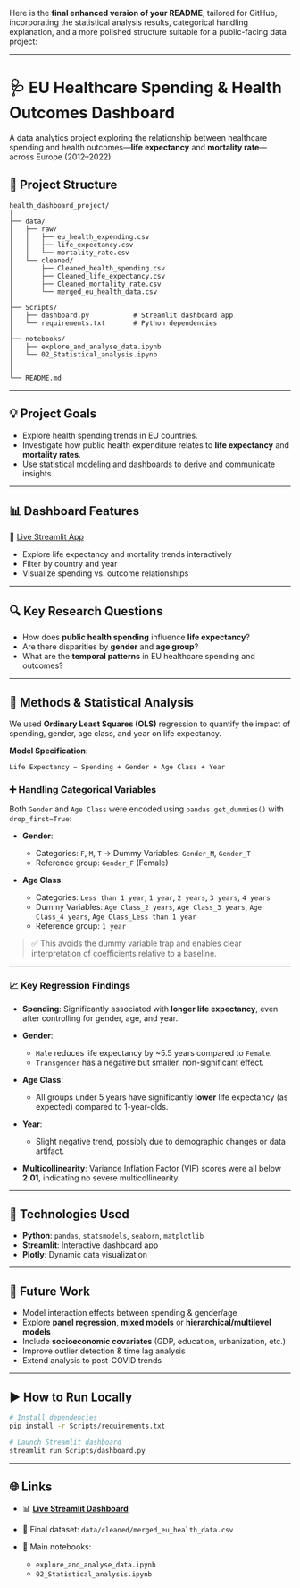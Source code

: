 Here is the **final enhanced version of your README**, tailored for GitHub, incorporating the statistical analysis results, categorical handling explanation, and a more polished structure suitable for a public-facing data project:

---

# 🩺 EU Healthcare Spending & Health Outcomes Dashboard

A data analytics project exploring the relationship between healthcare spending and health outcomes—**life expectancy** and **mortality rate**—across Europe (2012–2022).

## 📁 Project Structure

```
health_dashboard_project/
│
├── data/
│   ├── raw/
│   │   ├── eu_health_expending.csv
│   │   ├── life_expectancy.csv
│   │   └── mortality_rate.csv
│   └── cleaned/
│       ├── Cleaned_health_spending.csv
│       ├── Cleaned_life_expectancy.csv
│       ├── Cleaned_mortality_rate.csv
│       └── merged_eu_health_data.csv  
│
├── Scripts/
│   ├── dashboard.py           # Streamlit dashboard app
│   └── requirements.txt       # Python dependencies  
│
├── notebooks/
│   ├── explore_and_analyse_data.ipynb 
│   └── 02_Statistical_analysis.ipynb         
│
│
└── README.md
```

---

## 💡 Project Goals

* Explore health spending trends in EU countries.
* Investigate how public health expenditure relates to **life expectancy** and **mortality rates**.
* Use statistical modeling and dashboards to derive and communicate insights.

---

## 📊 Dashboard Features

🚀 [Live Streamlit App](https://eu-healthcare-spending-analysis-dashboard.streamlit.app)

* Explore life expectancy and mortality trends interactively
* Filter by country and year
* Visualize spending vs. outcome relationships

---

## 🔍 Key Research Questions

* How does **public health spending** influence **life expectancy**?
* Are there disparities by **gender** and **age group**?
* What are the **temporal patterns** in EU healthcare spending and outcomes?

---

## 🧪 Methods & Statistical Analysis

We used **Ordinary Least Squares (OLS)** regression to quantify the impact of spending, gender, age class, and year on life expectancy.

**Model Specification**:

```text
Life Expectancy ~ Spending + Gender + Age Class + Year
```

### ➕ Handling Categorical Variables

Both `Gender` and `Age Class` were encoded using `pandas.get_dummies()` with `drop_first=True`:

* **Gender**:

  * Categories: `F`, `M`, `T` → Dummy Variables: `Gender_M`, `Gender_T`
  * Reference group: `Gender_F` (Female)

* **Age Class**:

  * Categories: `Less than 1 year`, `1 year`, `2 years`, `3 years`, `4 years`
  * Dummy Variables: `Age Class_2 years`, `Age Class_3 years`, `Age Class_4 years`, `Age Class_Less than 1 year`
  * Reference group: `1 year`

> ✅ This avoids the dummy variable trap and enables clear interpretation of coefficients relative to a baseline.

---

### 📈 Key Regression Findings

* **Spending**: Significantly associated with **longer life expectancy**, even after controlling for gender, age, and year.
* **Gender**:

  * `Male` reduces life expectancy by \~5.5 years compared to `Female`.
  * `Transgender` has a negative but smaller, non-significant effect.
* **Age Class**:

  * All groups under 5 years have significantly **lower** life expectancy (as expected) compared to 1-year-olds.
* **Year**:

  * Slight negative trend, possibly due to demographic changes or data artifact.
* **Multicollinearity**: Variance Inflation Factor (VIF) scores were all below **2.01**, indicating no severe multicollinearity.

---

## 🧰 Technologies Used

* **Python**: `pandas`, `statsmodels`, `seaborn`, `matplotlib`
* **Streamlit**: Interactive dashboard app
* **Plotly**: Dynamic data visualization

---

## 🔮 Future Work

* Model interaction effects between spending & gender/age
* Explore **panel regression**, **mixed models** or **hierarchical/multilevel models**
* Include **socioeconomic covariates** (GDP, education, urbanization, etc.)
* Improve outlier detection & time lag analysis
* Extend analysis to post-COVID trends

---

## ▶️ How to Run Locally

```bash
# Install dependencies
pip install -r Scripts/requirements.txt

# Launch Streamlit dashboard
streamlit run Scripts/dashboard.py
```

---

## 🌐 Links

* 📊 **[Live Streamlit Dashboard](https://eu-healthcare-spending-analysis-dashboard.streamlit.app)**
* 📁 Final dataset: `data/cleaned/merged_eu_health_data.csv`
* 📓 Main notebooks:

  * `explore_and_analyse_data.ipynb`
  * `02_Statistical_analysis.ipynb`


